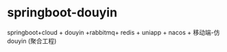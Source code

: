 # springboot-douyin
springboot+cloud + douyin +rabbitmq+ redis + uniapp + nacos + 移动端-仿douyin (聚合工程)
